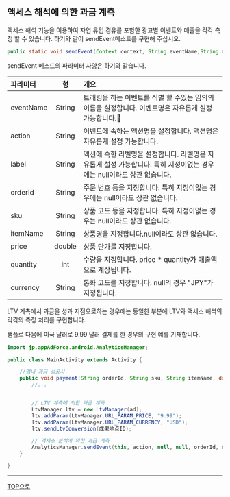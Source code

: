 ## 액세스 해석에 의한 과금 계측

액세스 해석 기능을 이용하여 자연 유입 경유를 포함한 광고별 이벤트와 매출을 각각 측정 할 수 있습니다.
하기와 같이 sendEvent메소드를 구현해 주십시오.

```java
public static void sendEvent(Context context, String eventName,String action, String label, String orderId, String sku, String itemName, double price, int quantity, String currency);
```

sendEvent 메소드의 파라미터 사양은 하기와 같습니다.

|파라미터|형|개요|
|:------|:------:|:------|
|eventName|String|트래킹을 하는 이벤트를 식별 할 수있는 임의의 이름을 설정합니다. 이벤트명은 자유롭게 설정 가능합니다.゙|
|action|String|이벤트에 속하는 액션명을 설정합니다. 액션명은 자유롭게 설정 가능합니다.|
|label|String|액션에 속한 라벨명을 설정합니다. 라벨명은 자유롭게 설정 가능합니다. 특히 지정이없는 경우에는 null이라도 상관 없습니다.|
|orderId|String|주문 번호 등을 지정합니다. 특히 지정이없는 경우에는 null이라도 상관 없습니다.|
|sku|String|상품 코드 등을 지정합니다. 특히 지정이없는 경우는 null이라도 상관 없습니다.|
|itemName|String|상품명을 지정합니다.null이라도 상관 없습니다.|
|price|double|상품 단가를 지정합니다.|
|quantity|int|수량을 지정합니다. price * quantity가 매출액으로 계상됩니다.|
|currency|String|통화 코드를 지정합니다. null의 경우 "JPY"가 지정됩니다.|

LTV 계측에서 과금을 성과 지점으로하는 경우에는 동일한 부분에 LTV와 액세스 해석의 각각의 측정 처리를 구현합니다.

샘플로 다음에 미국 달러로 9.99 달러 결제를 한 경우의 구현 예를 기재합니다.

```java
import jp.appAdForce.android.AnalyticsManager;

public class MainActivity extends Activity {

	//앱내 과금 성공시	public void payment(String orderId, String sku, String itemName, double price, int quantity) {
		//...
		// LTV 계측에 의한 과금 계측
		LtvManager ltv = new LtvManager(ad);
		ltv.addParam(LtvManager.URL_PARAM_PRICE, "9.99");
		ltv.addParam(LtvManager.URL_PARAM_CURRENCY, "USD");
		ltv.sendLtvConversion(成果地点ID);

		// 액세스 분석에 의한 과금 계측		AnalyticsManager.sendEvent(this, action, null, null, orderId, sku, itemName, 9.99, 1, "USD");	}}
```

---
[TOP으로](/lang/ko/README.md)
